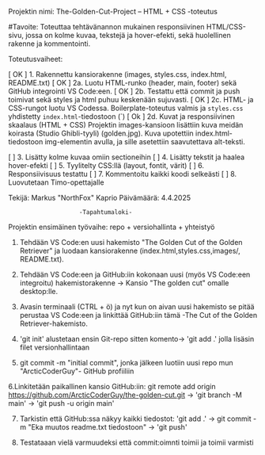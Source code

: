 Projektin nimi: The-Golden-Cut-Project – HTML + CSS -toteutus

#Tavoite:
Toteuttaa tehtävänannon mukainen responsiivinen HTML/CSS-sivu,
jossa on kolme kuvaa, tekstejä ja hover-efekti, sekä huolellinen rakenne ja kommentointi.

Toteutusvaiheet:

[ OK ] 1. Rakennettu kansiorakenne (images, styles.css, index.html, README.txt)
[ OK ] 2a. Luotu HTML-runko (header, main, footer) sekä GitHub integrointi VS Code:een.
[ OK ] 2b. Testattu että commit ja push toimivat sekä styles ja html puhuu keskenään sujuvasti.
[ OK ] 2c. HTML- ja CSS-rungot luotu VS Codessa. Boilerplate-toteutus valmis ja `styles.css` yhdistetty `index.html`-tiedostoon (`<link rel="stylesheet" href="styles.css">)
[ Ok ] 2d. Kuvat ja responsiivinen skaalaus (HTML + CSS)
Projektin images-kansioon lisättiin kuva meidän koirasta (Studio Ghibli-tyyli) (golden.jpg). Kuva upotettiin index.html-tiedostoon img-elementin avulla, ja sille asetettiin saavutettava alt-teksti.


[ ] 3. Lisätty kolme kuvaa omiin sectioneihin
[ ] 4. Lisätty tekstit ja haalea hover-efekti
[ ] 5. Tyylitelty CSS:llä (layout, fontit, värit)
[ ] 6. Responsiivisuus testattu
[ ] 7. Kommentoitu kaikki koodi selkeästi
[ ] 8. Luovutetaan Timo-opettajalle

Tekijä: Markus "NorthFox" Kaprio
Päivämäärä: 4.4.2025

							
			            -Tapahtumaloki- 


   Projektin ensimäinen työvaihe: repo + versiohallinta + yhteistyö


1. Tehdään VS Code:en uusi hakemisto "The Golden Cut of the Golden Retriever" ja luodaan kansiorakenne (index.html,styles.css,images/, README.txt).

2. Tehdään VS Code:een ja GitHub:iin kokonaan uusi (myös VS Code:een integroitu) hakemistorakenne -> Kansio "The golden cut" omalle desktop:lle.

3. Avasin terminaali (CTRL + ö) ja nyt kun on aivan uusi hakemisto se pitää perustaa VS Code:een ja linkittää GitHub:iin tämä -The Cut of the Golden Retriever-hakemisto. 

4.  'git init' alustetaan ensin Git-repo sitten komento-> 'git add .' jolla lisäsin filet versionhallintaan

5.  git commit -m "initial commit", jonka jälkeen luotiin uusi repo mun "ArcticCoderGuy"- GitHub profiiliin

6.Linkitetään paikallinen kansio GitHub:iin: git remote add origin https://github.com/ArcticCoderGuy/the-golden-cut.git -> 'git branch -M main' -> 'git push -u origin main'

7. Tarkistin että GitHub:ssa näkyy kaikki tiedostot: 'git add .' -> git commit -m "Eka muutos readme.txt tiedostoon" -> 'git push' 

8. Testataaan vielä varmuudeksi että commit:oimnti toimii ja toimii varmisti




